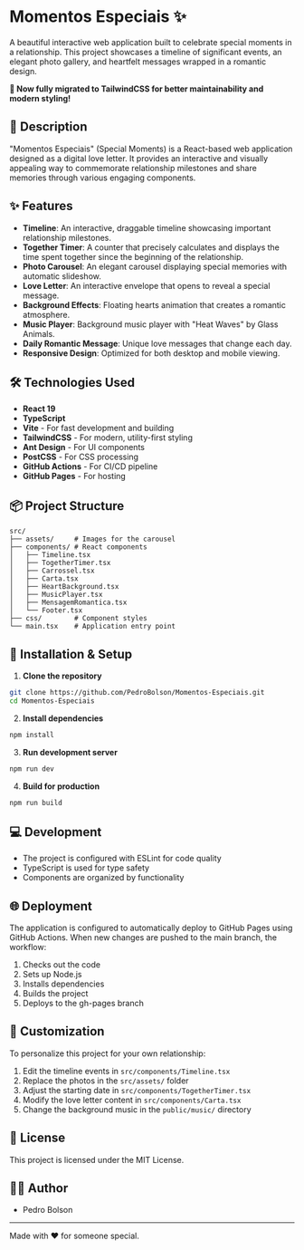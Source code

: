 # Momentos Especiais ✨

A beautiful interactive web application built to celebrate special moments in a relationship. This project showcases a timeline of significant events, an elegant photo gallery, and heartfelt messages wrapped in a romantic design.

**🎉 Now fully migrated to TailwindCSS for better maintainability and modern styling!**

## 📝 Description

"Momentos Especiais" (Special Moments) is a React-based web application designed as a digital love letter. It provides an interactive and visually appealing way to commemorate relationship milestones and share memories through various engaging components.

## ✨ Features

- **Timeline**: An interactive, draggable timeline showcasing important relationship milestones.
- **Together Timer**: A counter that precisely calculates and displays the time spent together since the beginning of the relationship.
- **Photo Carousel**: An elegant carousel displaying special memories with automatic slideshow.
- **Love Letter**: An interactive envelope that opens to reveal a special message.
- **Background Effects**: Floating hearts animation that creates a romantic atmosphere.
- **Music Player**: Background music player with "Heat Waves" by Glass Animals.
- **Daily Romantic Message**: Unique love messages that change each day.
- **Responsive Design**: Optimized for both desktop and mobile viewing.

## 🛠️ Technologies Used

- **React 19**
- **TypeScript**
- **Vite** - For fast development and building
- **TailwindCSS** - For modern, utility-first styling
- **Ant Design** - For UI components
- **PostCSS** - For CSS processing
- **GitHub Actions** - For CI/CD pipeline
- **GitHub Pages** - For hosting

## 📦 Project Structure

```
src/
├── assets/     # Images for the carousel
├── components/ # React components
│   ├── Timeline.tsx
│   ├── TogetherTimer.tsx
│   ├── Carrossel.tsx
│   ├── Carta.tsx
│   ├── HeartBackground.tsx
│   ├── MusicPlayer.tsx
│   ├── MensagemRomantica.tsx
│   └── Footer.tsx
├── css/        # Component styles
└── main.tsx    # Application entry point
```

## 🚀 Installation & Setup

1. **Clone the repository**

```bash
git clone https://github.com/PedroBolson/Momentos-Especiais.git
cd Momentos-Especiais
```

2. **Install dependencies**

```bash
npm install
```

3. **Run development server**

```bash
npm run dev
```

4. **Build for production**

```bash
npm run build
```

## 💻 Development

- The project is configured with ESLint for code quality
- TypeScript is used for type safety
- Components are organized by functionality

## 🌐 Deployment

The application is configured to automatically deploy to GitHub Pages using GitHub Actions. When new changes are pushed to the main branch, the workflow:

1. Checks out the code
2. Sets up Node.js
3. Installs dependencies
4. Builds the project
5. Deploys to the gh-pages branch

## 🎨 Customization

To personalize this project for your own relationship:

1. Edit the timeline events in `src/components/Timeline.tsx`
2. Replace the photos in the `src/assets/` folder
3. Adjust the starting date in `src/components/TogetherTimer.tsx`
4. Modify the love letter content in `src/components/Carta.tsx`
5. Change the background music in the `public/music/` directory

## 📄 License

This project is licensed under the MIT License.

## 👨‍💻 Author

- Pedro Bolson

---

Made with ❤️ for someone special.
